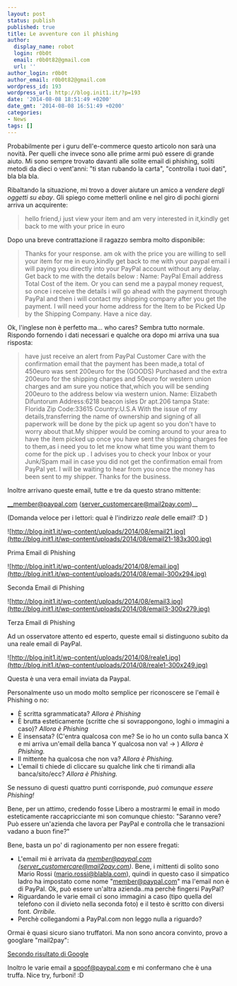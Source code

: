 ```yaml
---
layout: post
status: publish
published: true
title: Le avventure con il phishing
author:
  display_name: robot
  login: r0b0t
  email: r0b0t82@gmail.com
  url: ''
author_login: r0b0t
author_email: r0b0t82@gmail.com
wordpress_id: 193
wordpress_url: http://blog.init1.it/?p=193
date: '2014-08-08 18:51:49 +0200'
date_gmt: '2014-08-08 16:51:49 +0200'
categories:
- News
tags: []
---
```

Probabilmente per i guru dell'e-commerce questo articolo non sarà una novità. Per quelli che invece sono alle prime armi può essere di grande aiuto. Mi sono sempre trovato davanti alle solite email di phishing, soliti metodi da dieci o vent'anni: "ti stan rubando la carta", "controlla i tuoi dati", bla bla bla.

Ribaltando la situazione, mi trovo a dover aiutare un amico a *vendere degli oggetti su ebay*. Gli spiego come metterli online e nel giro di pochi giorni arriva un acquirente:

> hello friend,i just view your item and am very interested in it,kindly get back to me with your price in euro

Dopo una breve contrattazione il ragazzo sembra molto disponibile:

> Thanks for your response. am ok with the price you are willing to sell your item for me in euro,kindly get back to me with your paypal email  i will paying you
> directly into your PayPal account without any delay. Get back to me with
> the details below :
> Name:
> PayPal Email address
> Total Cost of the item.
> Or you can send me a paypal money request, so once i receive the details i
> will go ahead with the payment through PayPal and then i will contact my
> shipping company after you get the payment. I will need your home address
> for the Item to be Picked Up by the Shipping Company.
> Have a nice day.

Ok, l'inglese non è perfetto ma... who cares? Sembra tutto normale.
Rispondo fornendo i dati necessari e qualche ora dopo mi arriva una sua risposta:

> have just receive an alert from PayPal Customer Care with the
> confirmation email that the payment has been made,a total of 450euro
> was sent 200euro for the (GOODS) Purchased and the extra 200euro
> for the shipping charges and 50euro for western union charges and am
> sure you notice that,which you will be sending 200euro to the address
> below via western union.
> Name: Elizabeth Difuntorum
> Address:6218 beacon isles Dr apt.206 tampa
> State: Florida
> Zip Code:33615
> Country:U.S.A
> With the issue of my details,transferring the name of ownership and
> signing of all paperwork will be done by the pick up agent so you don't
> have to worry about that.My shipper would be coming around to your area to
> have the item  picked up once you have sent the shipping charges fee to
> them,as i need you to let me know what time you want them to come for the
> pick up . I advises you to check your Inbox or your Junk/Spam mail in case
> you did not get the confirmation email from PayPal yet.
> I will be waiting to hear from you once the money has been sent to my shipper.
> Thanks for the business.

Inoltre arrivano queste email, tutte e tre da questo strano mittente:

__member@paypal.com (server_customercare@mail2pay.com)__

(Domanda veloce per i lettori: qual è l'indirizzo *reale* delle email? :D )

![http://blog.init1.it/wp-content/uploads/2014/08/email21.jpg](http://blog.init1.it/wp-content/uploads/2014/08/email21-183x300.jpg) 

Prima Email di Phishing

![http://blog.init1.it/wp-content/uploads/2014/08/email.jpg](http://blog.init1.it/wp-content/uploads/2014/08/email-300x294.jpg)

Seconda Email di Phishing

![http://blog.init1.it/wp-content/uploads/2014/08/email3.jpg](http://blog.init1.it/wp-content/uploads/2014/08/email3-300x279.jpg)

Terza Email di Phishing


Ad un osservatore attento ed esperto, queste email si distinguono subito da una reale email di PayPal.

![http://blog.init1.it/wp-content/uploads/2014/08/reale1.jpg](http://blog.init1.it/wp-content/uploads/2014/08/reale1-300x249.jpg)

Questa è una vera email inviata da Paypal.

Personalmente uso un modo molto semplice per riconoscere se l'email è Phishing o no:

* È scritta sgrammaticata? *Allora è Phishing*
* È brutta esteticamente (scritte che si sovrappongono, loghi o immagini a caso)? *Allora è Phishing*
* È insensata? (C'entra qualcosa con me? Se io ho un conto sulla banca X e mi arriva un'email della banca Y qualcosa non va! -> ) *Allora è Phishing.*
* Il mittente ha qualcosa che non va? *Allora è Phishing.*
* L'email ti chiede di cliccare su qualche link che ti rimandi alla banca/sito/ecc? *Allora è Phishing.*

Se nessuno di questi quattro punti corrisponde, *può comunque essere Phishing!*

Bene, per un attimo, credendo fosse Libero a mostrarmi le email in modo esteticamente raccapricciante mi son comunque chiesto: "Saranno vere? Può essere un'azienda che lavora per PayPal e controlla che le transazioni vadano a buon fine?"

Bene, basta un po' di ragionamento per non essere fregati:

* L'email mi è arrivata da <em>member@paypal.com (server_customercare@mail2pay.com)</em>. Bene, i mittenti di solito sono Mario Rossi (mario.rossi@blabla.com), quindi in questo caso il simpatico ladro ha impostato come nome "member@paypal.com" ma l'email non è di PayPal. Ok, può essere un'altra azienda..ma perchè fingersi PayPal?
* Riguardando le varie email ci sono immagini a caso (tipo quella del telefono con il divieto nella seconda foto) e il testo è scritto con diversi font. *Orribile.*
* Perchè collegandomi a PayPal.com non leggo nulla a riguardo?

Ormai è quasi sicuro siano truffatori. Ma non sono ancora convinto, provo a googlare "mail2pay":

[Secondo risultato di Google](http://www.ebay.com/gds/Paypal-Scamming-SPOOF-E-MAILS-BEWARE-FORGEIN-BUYERS-/10000000012904401/g.html)

Inoltro le varie email a <spoof@paypal.com> e mi confermano che è una truffa.
Nice try, furboni! :D
&nbsp;
